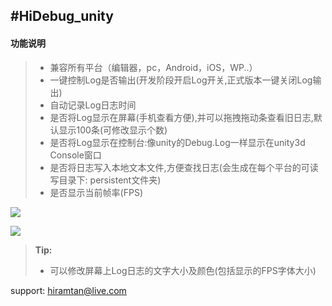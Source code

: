 #HiDebug_unity
----------
#### 功能说明
> - 兼容所有平台（编辑器，pc，Android，iOS，WP..）
> - 一键控制Log是否输出(开发阶段开启Log开关,正式版本一键关闭Log输出)
> - 自动记录Log日志时间
> - 是否将Log显示在屏幕(手机查看方便),并可以拖拽拖动条查看旧日志,默认显示100条(可修改显示个数)
> - 是否将Log显示在控制台:像unity的Debug.Log一样显示在unity3d Console窗口
> - 是否将日志写入本地文本文件,方便查找日志(会生成在每个平台的可读写目录下: persistent文件夹)
> - 是否显示当前帧率(FPS)

[![](https://www.jianguoyun.com/c/tblv2/COmtGRIg0UXV-CO0p2o5_-ZrWVD-aw9rHFDcsa7xXlgArtI7vhg/MsAwYrQ4HQI/l)](https://www.jianguoyun.com/c/tblv2/COmtGRIg0UXV-CO0p2o5_-ZrWVD-aw9rHFDcsa7xXlgArtI7vhg/MsAwYrQ4HQI/l)

[![](https://www.jianguoyun.com/c/tblv2/COmtGRIgkZi0RJGyvqmPTEMqZvhXPjKvLx_UwRg_HqPVU2NzbuM/FrS1IoYFcF4/l)](https://www.jianguoyun.com/c/tblv2/COmtGRIgkZi0RJGyvqmPTEMqZvhXPjKvLx_UwRg_HqPVU2NzbuM/FrS1IoYFcF4/l)

> **Tip:**
> - 可以修改屏幕上Log日志的文字大小及颜色(包括显示的FPS字体大小)

support: hiramtan@live.com
